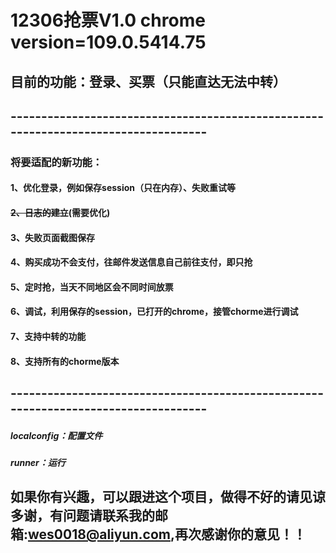 # 12306抢票V1.0 chrome version=109.0.5414.75
## 目前的功能：登录、买票（只能直达无法中转）
## -----------------------------------------------------------------------------------
### 将要适配的新功能： 
#### 1、优化登录，例如保存session（只在内存）、失败重试等
#### ~~2、日志的建立~~(需要优化)
#### 3、失败页面截图保存
#### 4、购买成功不会支付，往邮件发送信息自己前往支付，即只抢
#### 5、定时抢，当天不同地区会不同时间放票
#### 6、调试，利用保存的session，已打开的chrome，接管chorme进行调试
#### 7、支持中转的功能
#### 8、支持所有的chorme版本
## -----------------------------------------------------------------------------------
##### localconfig：配置文件
##### runner：运行
## 如果你有兴趣，可以跟进这个项目，做得不好的请见谅多谢，有问题请联系我的邮箱:wes0018@aliyun.com,再次感谢你的意见！！